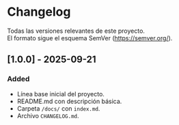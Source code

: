 # Changelog

Todas las versiones relevantes de este proyecto.  
El formato sigue el esquema SemVer (https://semver.org/).

## [1.0.0] - 2025-09-21
### Added
- Línea base inicial del proyecto.
- README.md con descripción básica.
- Carpeta `/docs/` con `index.md`.
- Archivo `CHANGELOG.md`.
